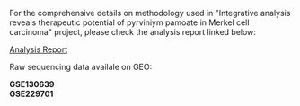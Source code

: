 For the comprehensive details on methodology used in "Integrative analysis reveals therapeutic potential of pyrviniym pamoate in Merkel cell carcinoma" project, please check the analysis report linked below:

[Analysis Report](https://jiawenyang16.github.io/pyrvinium_in_MCC/)


 Raw sequencing data availale on GEO:

 **GSE130639** <br />
 **GSE229701**
